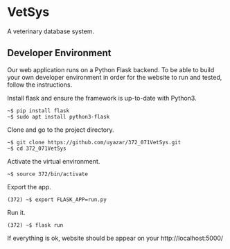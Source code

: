 # VetSys
A veterinary database system.

## Developer Environment

Our web application runs on a Python Flask backend. To be able to build your own developer environment in order for the website to run and tested, follow the instructions.

Install flask and ensure the framework is up-to-date with Python3.

```
~$ pip install flask
~$ sudo apt install python3-flask
```

Clone and go to the project directory.

```
~$ git clone https://github.com/uyazar/372_071VetSys.git
~$ cd 372_071VetSys
```

Activate the virtual environment.

```
~$ source 372/bin/activate
```

Export the app.

```
(372) ~$ export FLASK_APP=run.py
```

Run it.

```
(372) ~$ flask run
```

If everything is ok, website should be appear on your http://localhost:5000/
